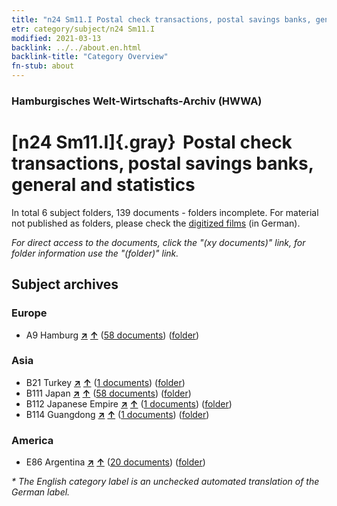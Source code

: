 ```yaml
---
title: "n24 Sm11.I Postal check transactions, postal savings banks, general and statistics"
etr: category/subject/n24 Sm11.I
modified: 2021-03-13
backlink: ../../about.en.html
backlink-title: "Category Overview"
fn-stub: about
---
```


### Hamburgisches Welt-Wirtschafts-Archiv (HWWA)
# [n24 Sm11.I]{.gray}&#8201; Postal check transactions, postal savings banks, general and statistics&#160; 





In total 6 subject folders, 139 documents - folders incomplete.
For material not published as folders, please check the [digitized films](/film/h1_sh) (in German).

_For direct access to the documents, click the "(xy documents)" link, for folder information use the "(folder)" link._

## Subject archives



### Europe

- A9 Hamburg [**&nearr;**](../../../geo/i/140905/about.en.html "Hamburg (all folders)") [**&uarr;**](../../../geo/about.en.html#A9 "Country category system") (<a href="https://pm20.zbw.eu/dfgview/sh/140905,145371" title="about: Hamburg : Postal check transactions, postal savings banks, general and statistics" target="_blank">58 documents</a>) ([folder](../../../../folder/sh/1409xx/140905/1453xx/145371/about.en.html))

### Asia

- B21 Turkey [**&nearr;**](../../../geo/i/141111/about.en.html "Turkey (all folders)") [**&uarr;**](../../../geo/about.en.html#B21 "Country category system") (<a href="https://pm20.zbw.eu/dfgview/sh/141111,145371" title="about: Turkey : Postal check transactions, postal savings banks, general and statistics" target="_blank">1 documents</a>) ([folder](../../../../folder/sh/1411xx/141111/1453xx/145371/about.en.html))
- B111 Japan [**&nearr;**](../../../geo/i/141272/about.en.html "Japan (all folders)") [**&uarr;**](../../../geo/about.en.html#B111 "Country category system") (<a href="https://pm20.zbw.eu/dfgview/sh/141272,145371" title="about: Japan : Postal check transactions, postal savings banks, general and statistics" target="_blank">58 documents</a>) ([folder](../../../../folder/sh/1412xx/141272/1453xx/145371/about.en.html))
- B112 Japanese Empire [**&nearr;**](../../../geo/i/141273/about.en.html "Japanese Empire (all folders)") [**&uarr;**](../../../geo/about.en.html#B112 "Country category system") (<a href="https://pm20.zbw.eu/dfgview/sh/141273,145371" title="about: Japanese Empire : Postal check transactions, postal savings banks, general and statistics" target="_blank">1 documents</a>) ([folder](../../../../folder/sh/1412xx/141273/1453xx/145371/about.en.html))
- B114 Guangdong [**&nearr;**](../../../geo/i/141275/about.en.html "Guangdong (all folders)") [**&uarr;**](../../../geo/about.en.html#B114 "Country category system") (<a href="https://pm20.zbw.eu/dfgview/sh/141275,145371" title="about: Guangdong : Postal check transactions, postal savings banks, general and statistics" target="_blank">1 documents</a>) ([folder](../../../../folder/sh/1412xx/141275/1453xx/145371/about.en.html))

### America

- E86 Argentina [**&nearr;**](../../../geo/i/141692/about.en.html "Argentina (all folders)") [**&uarr;**](../../../geo/about.en.html#E86 "Country category system") (<a href="https://pm20.zbw.eu/dfgview/sh/141692,145371" title="about: Argentina : Postal check transactions, postal savings banks, general and statistics" target="_blank">20 documents</a>) ([folder](../../../../folder/sh/1416xx/141692/1453xx/145371/about.en.html))


_* The English category label is an unchecked automated translation of the German label._

